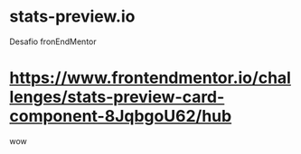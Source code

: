 # stats-preview.io

Desafio fronEndMentor
# https://www.frontendmentor.io/challenges/stats-preview-card-component-8JqbgoU62/hub

wow